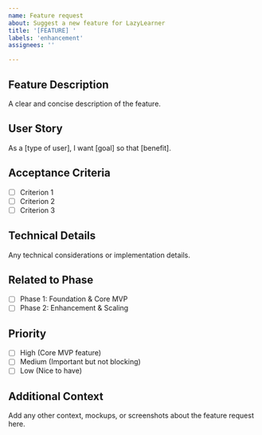 ```yaml
---
name: Feature request
about: Suggest a new feature for LazyLearner
title: '[FEATURE] '
labels: 'enhancement'
assignees: ''

---
```


## Feature Description
A clear and concise description of the feature.

## User Story
As a [type of user], I want [goal] so that [benefit].

## Acceptance Criteria
- [ ] Criterion 1
- [ ] Criterion 2
- [ ] Criterion 3

## Technical Details
Any technical considerations or implementation details.

## Related to Phase
- [ ] Phase 1: Foundation & Core MVP
- [ ] Phase 2: Enhancement & Scaling

## Priority
- [ ] High (Core MVP feature)
- [ ] Medium (Important but not blocking)
- [ ] Low (Nice to have)

## Additional Context
Add any other context, mockups, or screenshots about the feature request here.